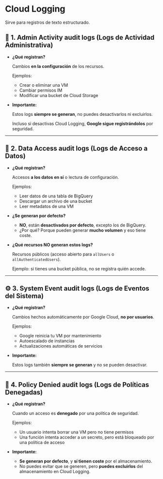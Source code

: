 # Cloud Logging

Sirve para registros de texto estructurado.

## 🔐 **1. Admin Activity audit logs** (Logs de Actividad Administrativa)

- **¿Qué registran?**
    
    Cambios **en la configuración** de los recursos.
    
    Ejemplos:
    
    - Crear o eliminar una VM
    - Cambiar permisos IM
    - Modificar una bucket de Cloud Storage
- **Importante:**
    
    Estos logs **siempre se generan**, no puedes desactivarlos ni excluirlos.
    
    Incluso si desactivas Cloud Logging, **Google sigue registrándolos** por seguridad.
    

---

## 📖 **2. Data Access audit logs** (Logs de Acceso a Datos)

- **¿Qué registran?**
    
    Accesos **a los datos en sí** o lectura de configuración.
    
    Ejemplos:
    
    - Leer datos de una tabla de BigQuery
    - Descargar un archivo de una bucket
    - Leer metadatos de una VM
- **¿Se generan por defecto?**
    - **NO**, están **desactivados por defecto**, excepto los de BigQuery.
    - ¿Por qué? Porque pueden generar **mucho volumen** y eso tiene coste.
- **¿Qué recursos NO generan estos logs?**
    
    Recursos públicos (acceso abierto para `allUsers` o `allAuthenticatedUsers`).
    
    Ejemplo: si tienes una bucket pública, no se registra quién accede.
    

---

## ⚙️ **3. System Event audit logs** (Logs de Eventos del Sistema)

- **¿Qué registran?**
    
    Cambios hechos automáticamente por Google Cloud, **no por usuarios**.
    
    Ejemplos:
    
    - Google reinicia tu VM por mantenimiento
    - Autoescalado de instancias
    - Actualizaciones automáticas de servicios
- **Importante:**
    
    Estos logs también **siempre se generan** y no se pueden desactivar.
    

---

## 🚫 **4. Policy Denied audit logs** (Logs de Políticas Denegadas)

- **¿Qué registran?**
    
    Cuando un acceso es **denegado** por una política de seguridad.
    
    Ejemplos:
    
    - Un usuario intenta borrar una VM pero no tiene permisos
    - Una función intenta acceder a un secreto, pero está bloqueado por una política de acceso
- **Importante:**
    - **Se generan por defecto**, y **sí tienen coste** por el almacenamiento.
    - No puedes evitar que se generen, pero **puedes excluirlos** del almacenamiento en Cloud Logging.
